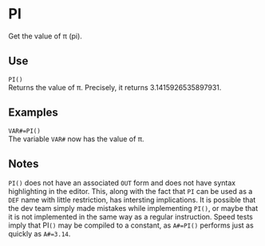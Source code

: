 # PI #
Get the value of π (pi).

## Use ##
`PI()`  
Returns the value of π. Precisely, it returns 3.1415926535897931.

## Examples ##
`VAR#=PI()`  
The variable `VAR#` now has the value of π.

## Notes ##
`PI()` does not have an associated `OUT` form and does not have syntax highlighting in the editor.
This, along with the fact that `PI` can be used as a `DEF` name with little restriction,
has intersting implications. It is possible that the dev team simply made mistakes while implementing `PI()`,
or maybe that it is not implemented in the same way as a regular instruction.
Speed tests imply that PI`()` may be compiled to a constant, as `A#=PI()` performs just as quickly as `A#=3.14`.
